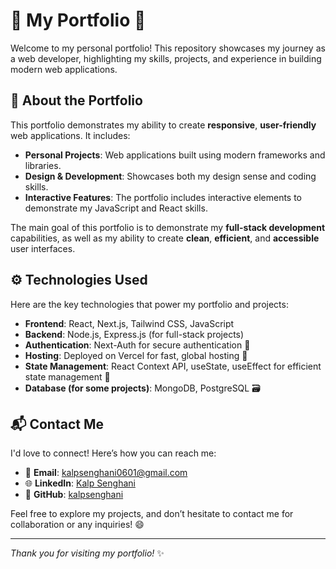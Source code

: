 # 🌟 My Portfolio 🌟

Welcome to my personal portfolio! This repository showcases my journey as a web developer, highlighting my skills, projects, and experience in building modern web applications.

## 📝 About the Portfolio

This portfolio demonstrates my ability to create **responsive**, **user-friendly** web applications. It includes:

- **Personal Projects**: Web applications built using modern frameworks and libraries.
- **Design & Development**: Showcases both my design sense and coding skills.
- **Interactive Features**: The portfolio includes interactive elements to demonstrate my JavaScript and React skills.

The main goal of this portfolio is to demonstrate my **full-stack development** capabilities, as well as my ability to create **clean**, **efficient**, and **accessible** user interfaces.

## ⚙️ Technologies Used

Here are the key technologies that power my portfolio and projects:

- **Frontend**: React, Next.js, Tailwind CSS, JavaScript
- **Backend**: Node.js, Express.js (for full-stack projects)
- **Authentication**: Next-Auth for secure authentication 🔐
- **Hosting**: Deployed on Vercel for fast, global hosting 🚀
- **State Management**: React Context API, useState, useEffect for efficient state management 🔄
- **Database (for some projects)**: MongoDB, PostgreSQL 🗃️

## 📬 Contact Me

I'd love to connect! Here’s how you can reach me:

- 📧 **Email**: [kalpsenghani0601@gmail.com](mailto:kalpsenghani0601@gmail.com)
- 🌐 **LinkedIn**: [Kalp Senghani](https://www.linkedin.com/in/kalp-senghani-899958233/)
- 🐙 **GitHub**: [kalpsenghani](https://github.com/kalpsenghani)

Feel free to explore my projects, and don’t hesitate to contact me for collaboration or any inquiries! 😄

---

_Thank you for visiting my portfolio!_ ✨
